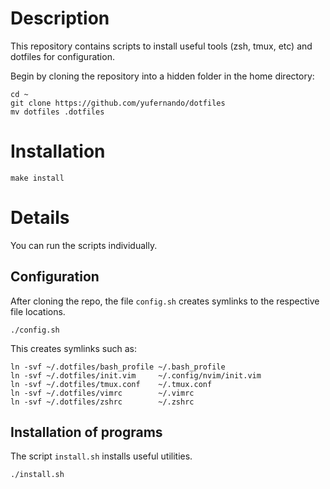 # Description 
This repository contains scripts to install useful tools (zsh, tmux, etc) and dotfiles for configuration.

Begin by cloning the repository into a hidden folder in the home directory:

```
cd ~
git clone https://github.com/yufernando/dotfiles
mv dotfiles .dotfiles
```

# Installation

```
make install
```

# Details

You can run the scripts individually.

## Configuration

After cloning the repo, the file `config.sh` creates symlinks to the respective file locations.

```
./config.sh
```

This creates symlinks such as:
```
ln -svf ~/.dotfiles/bash_profile ~/.bash_profile
ln -svf ~/.dotfiles/init.vim     ~/.config/nvim/init.vim
ln -svf ~/.dotfiles/tmux.conf    ~/.tmux.conf
ln -svf ~/.dotfiles/vimrc        ~/.vimrc
ln -svf ~/.dotfiles/zshrc        ~/.zshrc
```

## Installation of programs

The script `install.sh` installs useful utilities.

`./install.sh`

